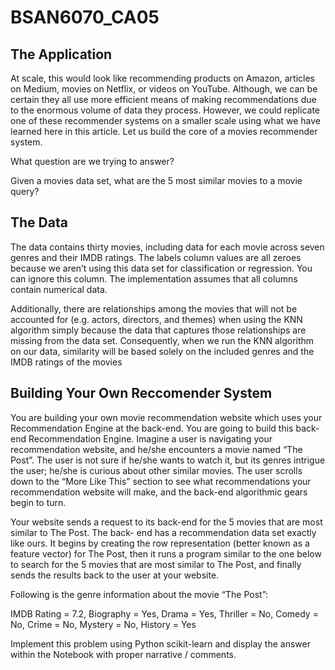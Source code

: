 # BSAN6070_CA05

## The Application

At scale, this would look like recommending products on Amazon, articles on Medium, movies on Netflix, or videos on YouTube. Although, we can be certain they all use more efficient means of making recommendations due to the enormous volume of data they process. However, we could replicate one of these recommender systems on a smaller scale using what we have learned here in this article. Let us build the core of a movies recommender system.

What question are we trying to answer?

Given a movies data set, what are the 5 most similar movies to a movie query?

## The Data

The data contains thirty movies, including data for each movie across seven genres and their IMDB ratings. The labels column values are all zeroes because we aren’t using this data set for classification or regression. You can ignore this column. The implementation assumes that all columns contain numerical data.

Additionally, there are relationships among the movies that will not be accounted for (e.g. actors, directors, and themes) when using the KNN algorithm simply because the data that captures those relationships are missing from the data set. Consequently, when we run the KNN algorithm on our data, similarity will be based solely on the included genres and the IMDB ratings of the movies

## Building Your Own Reccomender System

You are building your own movie recommendation website which uses your Recommendation Engine at the back-end. You are going to build this back-end Recommendation Engine. Imagine a user is navigating your recommendation website, and he/she encounters a movie named “The Post”. The user is not sure if he/she wants to watch it, but its genres intrigue the user; he/she is curious about other similar movies. The user scrolls down to the “More Like This” section to see what recommendations your recommendation website will make, and the back-end algorithmic gears begin to turn.

Your website sends a request to its back-end for the 5 movies that are most similar to The Post. The back- end has a recommendation data set exactly like ours. It begins by creating the row representation (better known as a feature vector) for The Post, then it runs a program similar to the one below to search for the 5 movies that are most similar to The Post, and finally sends the results back to the user at your website.

Following is the genre information about the movie “The Post”:

IMDB Rating = 7.2, Biography = Yes, Drama = Yes, Thriller = No, Comedy = No, Crime = No, Mystery = No, History = Yes

Implement this problem using Python scikit-learn and display the answer within the Notebook with proper narrative / comments.

